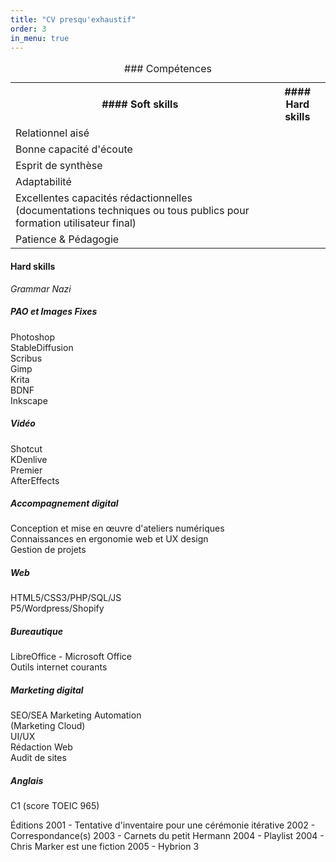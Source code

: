 ```yaml
---
title: "CV presqu'exhaustif"
order: 3
in_menu: true
---
```

<table>
  <caption>
### Compétences
  </caption>
   <tbody>
    <tr>
      <th scope="col">#### Soft skills</th>
      <th scope="col">#### Hard skills</th>
    </tr>
    <tr>
      <td>Relationnel aisé</td>
      <td></td>
    </tr>
    <tr>
      <td>Bonne capacité d'écoute</td>
      <td></td>
    </tr>
    <tr>
      <td>Esprit de synthèse</td>
      <td></td>
    </tr>
    <tr>
      <td>Adaptabilité</td>
      <td></td>
    </tr>
    <tr>
      <td>Excellentes capacités rédactionnelles (documentations techniques ou tous publics pour formation utilisateur final)</td>
      <td></td>
    </tr>
    <tr>
      <td>Patience & Pédagogie</td>
      <td></td>
    </tr>
  </tbody>
</table>


#### Hard skills
_Grammar Nazi_  
##### PAO et Images Fixes
Photoshop  
StableDiffusion  
Scribus  
Gimp  
Krita  
BDNF  
Inkscape  
##### Vidéo
Shotcut  
KDenlive  
Premier  
AfterEffects  
##### Accompagnement digital
Conception et mise en œuvre d'ateliers numériques  
Connaissances en ergonomie web et UX design  
Gestion de projets  
##### Web 
HTML5/CSS3/PHP/SQL/JS  
P5/Wordpress/Shopify  
##### Bureautique
LibreOffice - Microsoft Office  
Outils internet courants 
##### Marketing digital
SEO/SEA
Marketing Automation  
(Marketing Cloud)  
UI/UX  
Rédaction Web  
Audit de sites  
##### Anglais
C1 (score TOEIC 965) 




Éditions
2001 - Tentative d'inventaire pour une cérémonie itérative
2002 - Correspondance(s)
2003 - Carnets du petit Hermann
2004 - Playlist
2004 - Chris Marker est une fiction
2005 - Hybrion 3 